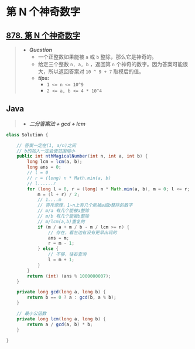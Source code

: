 # 第 N 个神奇数字

## [878. 第 N 个神奇数字](https://leetcode.cn/problems/nth-magical-number/)

> - ***Question***
>   - 一个正整数如果能被 `a` 或 `b` 整除，那么它是神奇的。
>   - 给定三个整数 `n, a, b` ，返回第 `n` 个神奇的数字。因为答案可能很大，所以返回答案对 `10 ^ 9 + 7` 取模后的值。
>   - ***tips:***
>     - `1 <= n <= 10^9`
>     - `2 <= a, b <= 4 * 10^4`

## Java

> - ***二分答案法 + gcd + lcm***

```java
class Solution {

    // 答案一定在(1, a/n)之间
    // b的加入一定会使范围缩小
    public int nthMagicalNumber(int n, int a, int b) {
        long lcm = lcm(a, b);
        long ans = 0;
        // l = 0
        // r = (long) n * Math.min(a, b)
        // l......r
        for (long l = 0, r = (long) n * Math.min(a, b), m = 0; l <= r; ) {
            m = (l + r) / 2;
            // 1....m
            // 容斥原理，1~n上有几个能被a或b整除的数字
            // m/a 有几个能被a整除
            // m/b 有几个能被b整除
            // m/lcm(a,b)重复的
            if (m / a + m / b - m / lcm >= n) {
                // 存在，看左边有没有更早出现的
                ans = m;
                r = m - 1;
            } else {
                // 不够，往右查询
                l = m + 1;
            }
        }
        return (int) (ans % 1000000007);
    }

    private long gcd(long a, long b) {
        return b == 0 ? a : gcd(b, a % b);
    }

    // 最小公倍数
    private long lcm(long a, long b) {
        return a / gcd(a, b) * b;
    }

}
```
